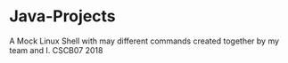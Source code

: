 # Java-Projects

A Mock Linux Shell with may different commands created together by my team and I.
CSCB07 2018
